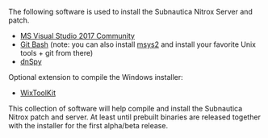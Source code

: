 The following software is used to install the Subnautica Nitrox Server and patch.

* [MS Visual Studio 2017 Community](https://visualstudio.microsoft.com/thank-you-downloading-visual-studio/?sku=Community&rel=15)
* [Git Bash](https://git-scm.com/download/win) (note: you can also install [msys2](http://www.msys2.org/) and install your favorite Unix tools + git from there)
* [dnSpy](https://github.com/0xd4d/dnSpy/releases)

Optional extension to compile the Windows installer:
* [WixToolKit](https://marketplace.visualstudio.com/items?itemName=RobMensching.WixToolsetVisualStudio2017Extension)

This collection of software will help compile and install the Subnautica Nitrox patch and server. At least until prebuilt binaries are released together with the installer for the first alpha/beta release.